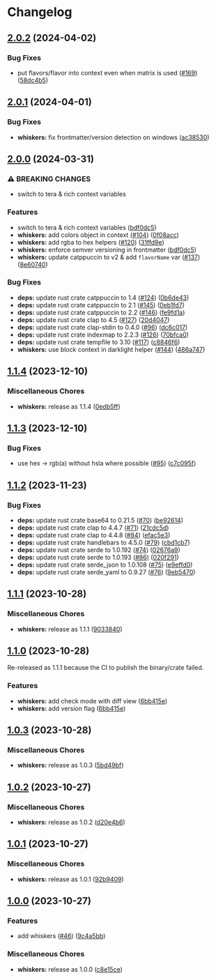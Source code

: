 # Changelog

## [2.0.2](https://github.com/catppuccin/toolbox/compare/whiskers-v2.0.1...whiskers-v2.0.2) (2024-04-02)


### Bug Fixes

* put flavors/flavor into context even when matrix is used ([#169](https://github.com/catppuccin/toolbox/issues/169)) ([58dc4b5](https://github.com/catppuccin/toolbox/commit/58dc4b5663b4a37abaa29f0b43995d6c4de201ee))

## [2.0.1](https://github.com/catppuccin/toolbox/compare/whiskers-v2.0.0...whiskers-v2.0.1) (2024-04-01)


### Bug Fixes

* **whiskers:** fix frontmatter/version detection on windows ([ac38530](https://github.com/catppuccin/toolbox/commit/ac38530909bf6421f87002423f968e04420f9a0e))

## [2.0.0](https://github.com/catppuccin/toolbox/compare/whiskers-v1.1.4...whiskers-v2.0.0) (2024-03-31)


### ⚠ BREAKING CHANGES

* switch to tera & rich context variables

### Features

* switch to tera & rich context variables ([bdf0dc5](https://github.com/catppuccin/toolbox/commit/bdf0dc54b0271c26ea5522e105a562ef946e46bd))
* **whiskers:** add colors object in context ([#104](https://github.com/catppuccin/toolbox/issues/104)) ([0f08acc](https://github.com/catppuccin/toolbox/commit/0f08acc98b77fb8ef2c62cf6d1e842afcc0265bf))
* **whiskers:** add rgba to hex helpers ([#120](https://github.com/catppuccin/toolbox/issues/120)) ([31ffd9e](https://github.com/catppuccin/toolbox/commit/31ffd9e2bc806fcbd9f0c14653c93c17a91ba6c7))
* **whiskers:** enforce semver versioning in frontmatter ([bdf0dc5](https://github.com/catppuccin/toolbox/commit/bdf0dc54b0271c26ea5522e105a562ef946e46bd))
* **whiskers:** update catppuccin to v2 & add `flavorName` var ([#137](https://github.com/catppuccin/toolbox/issues/137)) ([8e60740](https://github.com/catppuccin/toolbox/commit/8e607401c48447f368e4beb59157b34ace1c4a85))


### Bug Fixes

* **deps:** update rust crate catppuccin to 1.4 ([#124](https://github.com/catppuccin/toolbox/issues/124)) ([0b6de43](https://github.com/catppuccin/toolbox/commit/0b6de43b4817fa4e34fcebe5fde81159d9103a8c))
* **deps:** update rust crate catppuccin to 2.1 ([#145](https://github.com/catppuccin/toolbox/issues/145)) ([0eb1fd7](https://github.com/catppuccin/toolbox/commit/0eb1fd78420f6257a1ed11ee71af7e54d02b5c2c))
* **deps:** update rust crate catppuccin to 2.2 ([#146](https://github.com/catppuccin/toolbox/issues/146)) ([fe9fd1a](https://github.com/catppuccin/toolbox/commit/fe9fd1a8be8c2179b2d0c136b5ce324bae5b2c28))
* **deps:** update rust crate clap to 4.5 ([#127](https://github.com/catppuccin/toolbox/issues/127)) ([20d4047](https://github.com/catppuccin/toolbox/commit/20d40479bbf3345f2b1038c736a07ccb4c6efda9))
* **deps:** update rust crate clap-stdin to 0.4.0 ([#96](https://github.com/catppuccin/toolbox/issues/96)) ([dc6c017](https://github.com/catppuccin/toolbox/commit/dc6c0177cedbde090d63993587f6360722c0ed65))
* **deps:** update rust crate indexmap to 2.2.3 ([#126](https://github.com/catppuccin/toolbox/issues/126)) ([70bfca0](https://github.com/catppuccin/toolbox/commit/70bfca0dbc060e85be291ad230d617bc8c7f9c5e))
* **deps:** update rust crate tempfile to 3.10 ([#117](https://github.com/catppuccin/toolbox/issues/117)) ([c8846f6](https://github.com/catppuccin/toolbox/commit/c8846f6b038c69aa42a85cdaa46b1ae378f869ba))
* **whiskers:** use block context in darklight helper ([#144](https://github.com/catppuccin/toolbox/issues/144)) ([486a747](https://github.com/catppuccin/toolbox/commit/486a74772ebb159913063f668dd1f015e8418129))

## [1.1.4](https://github.com/catppuccin/toolbox/compare/whiskers-v1.1.3...whiskers-v1.1.4) (2023-12-10)


### Miscellaneous Chores

* **whiskers:** release as 1.1.4 ([0edb5ff](https://github.com/catppuccin/toolbox/commit/0edb5ff8bd2474eb6954a5a5539b27679873d2fc))

## [1.1.3](https://github.com/catppuccin/toolbox/compare/whiskers-v1.1.2...whiskers-v1.1.3) (2023-12-10)


### Bug Fixes

* use hex -&gt; rgb(a) without hsla where possible ([#95](https://github.com/catppuccin/toolbox/issues/95)) ([c7c095f](https://github.com/catppuccin/toolbox/commit/c7c095ff7d14d4b43065b4a81c45e9e5354c87c6))

## [1.1.2](https://github.com/catppuccin/toolbox/compare/whiskers-v1.1.1...whiskers-v1.1.2) (2023-11-23)


### Bug Fixes

* **deps:** update rust crate base64 to 0.21.5 ([#70](https://github.com/catppuccin/toolbox/issues/70)) ([be92614](https://github.com/catppuccin/toolbox/commit/be9261407e181a3cbf2bb88be871727ebd88dc3e))
* **deps:** update rust crate clap to 4.4.7 ([#71](https://github.com/catppuccin/toolbox/issues/71)) ([21cdc5d](https://github.com/catppuccin/toolbox/commit/21cdc5d1e51f2145758c49e8fff83a426ee72cee))
* **deps:** update rust crate clap to 4.4.8 ([#84](https://github.com/catppuccin/toolbox/issues/84)) ([efac5e3](https://github.com/catppuccin/toolbox/commit/efac5e3548521d5bdcaa83f49c8775bfab20dda2))
* **deps:** update rust crate handlebars to 4.5.0 ([#79](https://github.com/catppuccin/toolbox/issues/79)) ([cbd1cb7](https://github.com/catppuccin/toolbox/commit/cbd1cb7fdebb9e7f7deb57ed2cae9055a5623e56))
* **deps:** update rust crate serde to 1.0.192 ([#74](https://github.com/catppuccin/toolbox/issues/74)) ([02676a9](https://github.com/catppuccin/toolbox/commit/02676a91c57123b8b77b92a4f15fe9c4b2925b22))
* **deps:** update rust crate serde to 1.0.193 ([#86](https://github.com/catppuccin/toolbox/issues/86)) ([020f291](https://github.com/catppuccin/toolbox/commit/020f2910ade722dfa3d3a358f8e6baa7feacd29a))
* **deps:** update rust crate serde_json to 1.0.108 ([#75](https://github.com/catppuccin/toolbox/issues/75)) ([e9effd0](https://github.com/catppuccin/toolbox/commit/e9effd05376c041ac0605fde6bdc0e8f614de558))
* **deps:** update rust crate serde_yaml to 0.9.27 ([#76](https://github.com/catppuccin/toolbox/issues/76)) ([9eb5470](https://github.com/catppuccin/toolbox/commit/9eb54703ff49c9ee06b8be63396dddfca6a60f2c))

## [1.1.1](https://github.com/catppuccin/toolbox/compare/whiskers-v1.1.0...whiskers-v1.1.1) (2023-10-28)


### Miscellaneous Chores

* **whiskers:** release as 1.1.1 ([9033840](https://github.com/catppuccin/toolbox/commit/9033840c0b9cf591b7a35e5f595e044925f1cb2b))

## [1.1.0](https://github.com/catppuccin/toolbox/compare/whiskers-v1.0.3...whiskers-v1.1.0) (2023-10-28)

Re-released as 1.1.1 because the CI to publish the binary/crate failed.

### Features

* **whiskers:** add check mode with diff view ([6bb415e](https://github.com/catppuccin/toolbox/commit/6bb415e87921f8db1266edde15737ac7bb24bd90))
* **whiskers:** add version flag ([6bb415e](https://github.com/catppuccin/toolbox/commit/6bb415e87921f8db1266edde15737ac7bb24bd90))

## [1.0.3](https://github.com/catppuccin/toolbox/compare/whiskers-v1.0.2...whiskers-v1.0.3) (2023-10-28)


### Miscellaneous Chores

* **whiskers:** release as 1.0.3 ([5bd49bf](https://github.com/catppuccin/toolbox/commit/5bd49bfd1ef6b5b3e9618e6c7f8b4550e5b564ca))

## [1.0.2](https://github.com/catppuccin/toolbox/compare/whiskers-v1.0.1...whiskers-v1.0.2) (2023-10-27)


### Miscellaneous Chores

* **whiskers:** release as 1.0.2 ([d20e4b6](https://github.com/catppuccin/toolbox/commit/d20e4b6be08d85c26ea5896767d6b10988185e22))

## [1.0.1](https://github.com/catppuccin/toolbox/compare/whiskers-v1.0.0...whiskers-v1.0.1) (2023-10-27)


### Miscellaneous Chores

* **whiskers:** release as 1.0.1 ([92b9409](https://github.com/catppuccin/toolbox/commit/92b9409b67047d0f58a4255b8bed638a112cd54d))

## [1.0.0](https://github.com/catppuccin/toolbox/compare/whiskers-v1.0.0...whiskers-v1.0.0) (2023-10-27)


### Features

* add whiskers ([#46](https://github.com/catppuccin/toolbox/issues/46)) ([9c4a5bb](https://github.com/catppuccin/toolbox/commit/9c4a5bb84563e1af57a5ab8670f550b2fbcf21e9))


### Miscellaneous Chores

* **whiskers:** release as 1.0.0 ([c8e15ce](https://github.com/catppuccin/toolbox/commit/c8e15ce96aa04a835da970de5355b60c2b7b213d))
